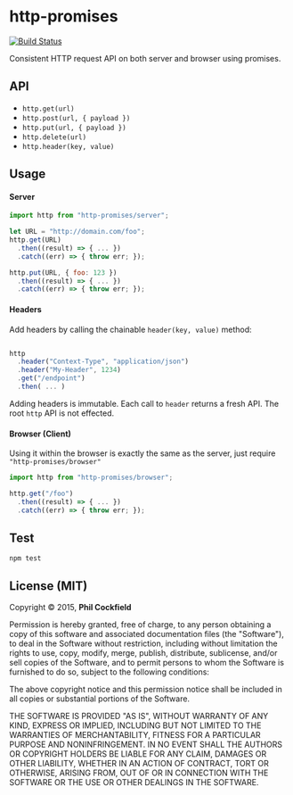 # http-promises

[![Build Status](https://travis-ci.org/philcockfield/http-promises.svg)](https://travis-ci.org/philcockfield/http-promises)

Consistent HTTP request API on both server and browser using promises.


## API

- `http.get(url)`
- `http.post(url, { payload })`
- `http.put(url, { payload })`
- `http.delete(url)`
- `http.header(key, value)`


## Usage
#### Server

```js
import http from "http-promises/server";

let URL = "http://domain.com/foo";
http.get(URL)
  .then((result) => { ... })
  .catch((err) => { throw err; });

http.put(URL, { foo: 123 })
  .then((result) => { ... })
  .catch((err) => { throw err; });

```

#### Headers
Add headers by calling the chainable `header(key, value)` method:
```js

http
  .header("Context-Type", "application/json")
  .header("My-Header", 1234)
  .get("/endpoint")
  .then( ... )

```

Adding headers is immutable. Each call to `header` returns a fresh API.  The root `http` API is not effected.



#### Browser (Client)
Using it within the browser is exactly the same as the server, just require `"http-promises/browser"`

```js
import http from "http-promises/browser";

http.get("/foo")
  .then((result) => { ... })
  .catch((err) => { throw err; });

```




## Test
    npm test




## License (MIT)
Copyright © 2015, **Phil Cockfield**

Permission is hereby granted, free of charge, to any person obtaining a copy
of this software and associated documentation files (the "Software"), to deal
in the Software without restriction, including without limitation the rights
to use, copy, modify, merge, publish, distribute, sublicense, and/or sell
copies of the Software, and to permit persons to whom the Software is
furnished to do so, subject to the following conditions:

The above copyright notice and this permission notice shall be included in
all copies or substantial portions of the Software.

THE SOFTWARE IS PROVIDED "AS IS", WITHOUT WARRANTY OF ANY KIND, EXPRESS OR
IMPLIED, INCLUDING BUT NOT LIMITED TO THE WARRANTIES OF MERCHANTABILITY,
FITNESS FOR A PARTICULAR PURPOSE AND NONINFRINGEMENT. IN NO EVENT SHALL THE
AUTHORS OR COPYRIGHT HOLDERS BE LIABLE FOR ANY CLAIM, DAMAGES OR OTHER
LIABILITY, WHETHER IN AN ACTION OF CONTRACT, TORT OR OTHERWISE, ARISING FROM,
OUT OF OR IN CONNECTION WITH THE SOFTWARE OR THE USE OR OTHER DEALINGS IN
THE SOFTWARE.
